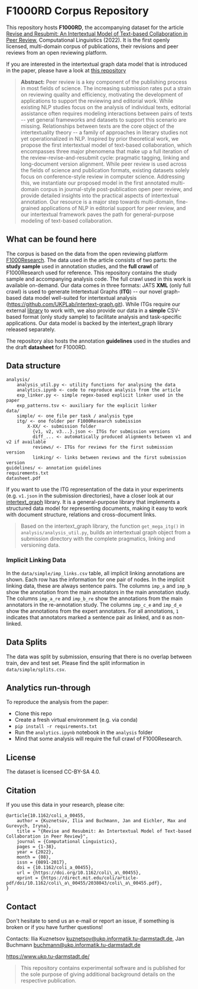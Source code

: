 # F1000RD Corpus Repository

This repository hosts **F1000RD**, the accompanying dataset for the article [Revise and Resubmit: An Intertextual Model of Text-based Collaboration in Peer Review](https://direct.mit.edu/coli/article/doi/10.1162/coli_a_00455/112555/Revise-and-Resubmit-An-Intertextual-Model-of-Text), Computational Linguistics (2022). It is the first openly licensed, multi-domain corpus of publications, their revisions and peer reviews from an open reviewing platform.

If you are interested in the intertextual graph data model that is introduced in the paper, please have a look at [this repository](https://github.com/UKPLab/intertext-graph.git)

> **Abstract:** Peer review is a key component of the publishing process in most fields of science. The increasing submission rates put a strain on reviewing quality and efficiency, motivating the development of applications to support the reviewing and editorial work. While existing NLP studies focus on the analysis of individual texts, editorial assistance often requires modeling interactions between pairs of texts -- yet general frameworks and datasets to support this scenario are missing. Relationships between texts are the core object of the intertextuality theory -- a family of approaches in literary studies not yet operationalized in NLP. Inspired by prior theoretical work, we propose the first intertextual model of text-based collaboration, which encompasses three major phenomena that make up a full iteration of the review-revise-and-resubmit cycle: pragmatic tagging, linking and long-document version alignment. While peer review is used across the fields of science and publication formats, existing datasets solely focus on conference-style review in computer science. Addressing this, we instantiate our proposed model in the first annotated multi-domain corpus in journal-style post-publication open peer review, and provide detailed insights into the practical aspects of intertextual annotation. Our resource is a major step towards multi-domain, fine-grained applications of NLP in editorial support for peer review, and our intertextual framework paves the path for general-purpose modeling of text-based collaboration.

## What can be found here

The corpus is based on the data from the open reviewing platform [F1000Research](https://f1000research.com). The data used in the article consists of two parts: the **study sample** used in annotation studies, and the **full crawl** of F1000Research used for reference.
This repository contains the study sample and accompanying analysis code. The full crawl used in this work is available on-demand. Our data comes in three formats: JATS **XML** (only full crawl) is used to generate Intertextual Graphs (**ITG**) -- our novel graph-based data model well-suited for intertextual analysis (https://github.com/UKPLab/intertext-graph.git). While ITGs require our external [library](https://github.com/UKPLab/intertext-graph.git) to work with, we also provide our data in a **simple** CSV-based format (only study sample) to facilitate analysis and task-specific applications. Our data model is backed by the intertext_graph library released separately.

The repository also hosts the annotation **guidelines** used in the studies and the draft **datasheet** for F1000RD.

## Data structure

```
analysis/
    analysis_util.py <- utility functions for analysing the data
    analytics.ipynb <- code to reproduce analysis from the article
    exp_linker.py <- simple regex-based explicit linker used in the paper
    exp_patterns.tsv <- auxiliary for the explicit linker
data/
    simple/ <- one file per task / analysis type
    itg/ <- one folder per F1000Research submission
        X-XX/ <- submission folder
          {v1, v2, v3...}.json <- ITGs for submission versions
          diff_... <- automatically produced alignments between v1 and v2 if available
          reviews/ <- ITGs for reviews for the first submission version
          linking/ <- links between reviews and the first submission version
guidelines/ <- annotation guidelines
requirements.txt
datasheet.pdf
```

If you want to use the ITG representation of the data in your experiments (e.g. `v1.json` in the submission directories), have a closer look at our [intertext_graph](https://github.com/UKPLab/intertext-graph.git) library. It is a general-purpose library that implements a structured data model for representing documents, making it easy to work with document structure, relations and cross-document links. 
>Based on the intertext_graph library, the function `get_mega_itg()` in `analysis/analysis_util.py`, builds an intertextual graph object from a submission directory with the complete pragmatics, linking and versioning data.

### Implicit Linking Data

In the `data/simple/imp_links.csv` table, all implicit linking annotations are shown. Each row has the information for one pair of nodes. In the implicit linking data, these are always sentence pairs. The columns `imp_a` and `imp_b` show the annotation from the main annotators in the main annotation study. The columns `imp_a_re` and `imp_b_re` show the annotations from the main annotators in the re-annotation study. The columns `imp_c_e` and `imp_d_e` show the annotations from the expert annotators. For all annotations, `1` indicates that annotators marked a sentence pair as linked, and `0` as non-linked.

## Data Splits

The data was split by submission, ensuring that there is no overlap between train, dev and test set. Please find the split information in `data/simple/splits.csv`.

## Analytics run-through

To reproduce the analysis from the paper:
* Clone this repo
* Create a fresh virtual environment (e.g. via conda)
* `pip install -r requirements.txt`
* Run the `analytics.ipynb` notebook in the `analysis` folder
* Mind that some analysis will require the full crawl of F1000Research.
  
## License
The dataset is licensed CC-BY-SA 4.0.

## Citation

If you use this data in your research, please cite:

```
@article{10.1162/coli_a_00455,
    author = {Kuznetsov, Ilia and Buchmann, Jan and Eichler, Max and Gurevych, Iryna},
    title = "{Revise and Resubmit: An Intertextual Model of Text-based Collaboration in Peer Review}",
    journal = {Computational Linguistics},
    pages = {1-38},
    year = {2022},
    month = {08},
    issn = {0891-2017},
    doi = {10.1162/coli_a_00455},
    url = {https://doi.org/10.1162/coli\_a\_00455},
    eprint = {https://direct.mit.edu/coli/article-pdf/doi/10.1162/coli\_a\_00455/2038043/coli\_a\_00455.pdf},
}
```

## Contact

Don't hesitate to send us an e-mail or report an issue, if something is broken or if you have further questions!

Contacts: Ilia Kuznetsov kuznetsov@ukp.informatik.tu-darmstadt.de, Jan Buchmann buchmann@ukp.informatik.tu-darmstadt.de

https://www.ukp.tu-darmstadt.de/

> This repository contains experimental software and is published for the sole purpose of giving additional background details on the respective publication. 




